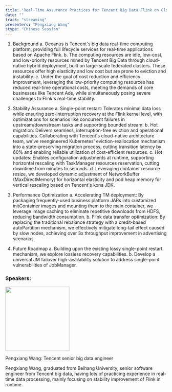 ```yaml
---
title: "Real-Time Assurance Practices for Tencent Big Data Flink on Cloud-Native Hybrid Low-Priority Cluster"
date: ""
track: "streaming"
presenters: "Pengxiang Wang"
stype: "Chinese Session"
---
```


1. Background
    a. Oceanus is Tencent's big data real-time computing platform, providing full lifecycle services for real-time applications based on Apache Flink.
    b. The computing resources are idle, low-cost, and low-priority resources mined by Tencent Big Data through cloud-native hybrid deployment, built on large-scale federated clusters. These resources offer high elasticity and low cost but are prone to eviction and instability.
    c. Under the goal of cost reduction and efficiency improvement, leveraging the low-priority computing resources has reduced real-time operational costs, meeting the demands of core businesses like Tencent Ads, while simultaneously posing severe challenges to Flink's real-time stability.

2. Stability Assurance
    a. Single-point restart: Tolerates minimal data loss while ensuring zero-interruption recovery at the Flink kernel level, with optimizations for scenarios like concurrent failures in upstream/downstream tasks and supporting bounded stream.
    b. Hot migration: Delivers seamless, interruption-free eviction and operational capabilities. Collaborating with Tencent's cloud-native architecture team, we've reengineered Kubernetes' eviction-reallocation mechanism into a state-preserving migration process, cutting transition latency by 60% and enabling reliable utilization of cost-efficient resources.
    c. Hot updates: Enables configuration adjustments at runtime, supporting horizontal rescaling with TaskManager resources reservation, cutting downtime from minutes to seconds.
    d. Leveraging container resource resize, we developed dynamic adjustment of NetworkBuffer (MaxDirectMemory) for horizontal elasticity and pod heap memory for vertical rescaling based on Tencent's kona JDK.

3. Performance Optimization
    a. Accelerating TM deployment: By packaging frequently-used business platform JARs into customized initContainer images and mounting them to the main container, we leverage image caching to eliminate repetitive downloads from HDFS, reducing bandwidth consumption.
    b. Flink data transfer optimization: By replacing the traditional rebalance strategy with a credit-based autoPartition mechanism, we effectively mitigate long-tail effect caused by slow nodes, achieving over 3x throughput improvement in advertising scenarios.

4. Future Roadmap
    a. Building upon the existing lossy single-point restart mechanism, we explore lossless recovery capabilities.
    b. Develop a universal JM failover high-availability solution to address single-point vulnerabilities of JobManager.

### Speakers:


<img src="https://sessionize.com/image/d261-400o400o1-fxPaH1DkrWnKKr7M1jP91s.jpg" width="200" /><br/>

Pengxiang Wang: Tencent senior big data engineer

Pengxiang Wang,  graduated from Beihang University, senior software engineer from Tencent big data, having lots of practicing experience in real-time data processing, mainly focusing on stability improvement of Flink in runtime.
